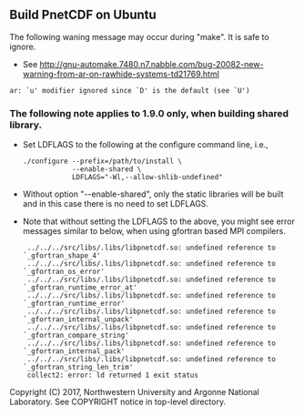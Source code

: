 ## Build PnetCDF on Ubuntu

The following waning message may occur during "make". It is safe to ignore.
* See http://gnu-automake.7480.n7.nabble.com/bug-20082-new-warning-from-ar-on-rawhide-systems-td21769.html
```console
ar: `u' modifier ignored since `D' is the default (see `U')
```

### The following note applies to 1.9.0 only, when building shared library.

* Set LDFLAGS to the following at the configure command line, i.e.,
  ```console
  ./configure --prefix=/path/to/install \
              --enable-shared \
              LDFLAGS="-Wl,--allow-shlib-undefined"
  ```

* Without option "--enable-shared", only the static libraries will be built
  and in this case there is no need to set LDFLAGS.

* Note that without setting the LDFLAGS to the above, you might see error
  messages similar to below, when using gfortran based MPI compilers.
  ```console
   ../../../src/libs/.libs/libpnetcdf.so: undefined reference to `_gfortran_shape_4'
   ../../../src/libs/.libs/libpnetcdf.so: undefined reference to `_gfortran_os_error'
   ../../../src/libs/.libs/libpnetcdf.so: undefined reference to `_gfortran_runtime_error_at'
   ../../../src/libs/.libs/libpnetcdf.so: undefined reference to `_gfortran_runtime_error'
   ../../../src/libs/.libs/libpnetcdf.so: undefined reference to `_gfortran_internal_unpack'
   ../../../src/libs/.libs/libpnetcdf.so: undefined reference to `_gfortran_compare_string'
   ../../../src/libs/.libs/libpnetcdf.so: undefined reference to `_gfortran_internal_pack'
   ../../../src/libs/.libs/libpnetcdf.so: undefined reference to `_gfortran_string_len_trim'
   collect2: error: ld returned 1 exit status
  ```

Copyright (C) 2017, Northwestern University and Argonne National Laboratory.
See COPYRIGHT notice in top-level directory.


